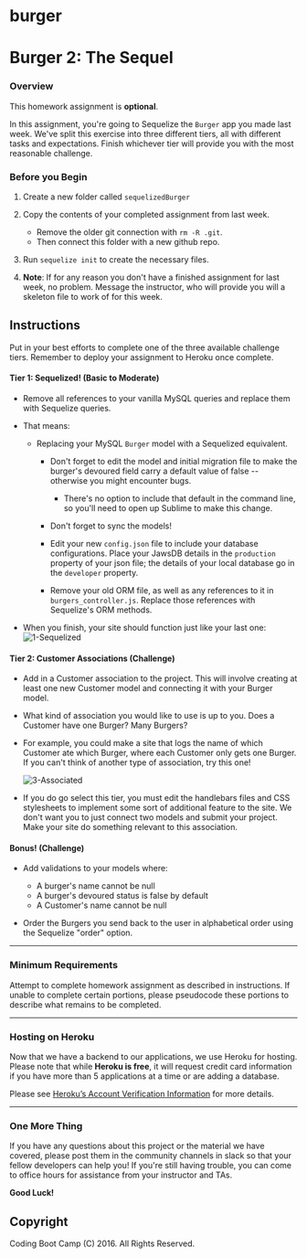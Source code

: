 # burger

# Burger 2: The Sequel

### Overview

This homework assignment is **optional**. 

In this assignment, you're going to Sequelize the `Burger` app you made last week. We've split this exercise into three different tiers, all with different tasks and expectations. Finish whichever tier will provide you with the most reasonable challenge.

### Before you Begin

1. Create a new folder called `sequelizedBurger`
2. Copy the contents of your completed assignment from last week.
   * Remove the older git connection with `rm -R .git`. 
   * Then connect this folder with a new github repo.
3. Run `sequelize init` to create the necessary files.

4. **Note**: If for any reason you don't have a finished assignment for last week, no problem. Message the instructor, who will provide you will a skeleton file to work of for this week.

## Instructions

Put in your best efforts to complete one of the three available challenge tiers. Remember to deploy your assignment to Heroku once complete.

#### Tier 1: Sequelized! (Basic to Moderate)

* Remove all references to your vanilla MySQL queries and replace them with Sequelize queries.

* That means:

  * Replacing your MySQL `Burger` model with a Sequelized equivalent.

    * Don't forget to edit the model and initial migration file to make the burger's devoured field carry a default value of false -- otherwise you might encounter bugs.
      * There's no option to include that default in the command line, so you'll need to open up Sublime to make this change. 
    * Don't forget to sync the models!

    * Edit your new `config.json` file to include your database configurations. Place your JawsDB details in the `production` property of your json file; the details of your local database go in the `developer` property.

    * Remove your old ORM file, as well as any references to it in `burgers_controller.js`. Replace those references with Sequelize's ORM methods.

* When you finish, your site should function just like your last one:
    ![1-Sequelized](Images/1-Sequelized.jpg) 

#### Tier 2: Customer Associations (Challenge)

* Add in a Customer association to the project. This will involve creating at least one new Customer model and connecting it with your Burger model.

* What kind of association you would like to use is up to you. Does a Customer have one Burger? Many Burgers?

* For example, you could make a site that logs the name of which Customer ate which Burger, where each Customer only gets one Burger. If you can't think of another type of association, try this one!

    ![3-Associated](Images/3-Associated.jpg)

* If you do go select this tier, you must edit the handlebars files and CSS stylesheets to implement some sort of additional feature to the site. We don't want you to just connect two models and submit your project. Make your site do something relevant to this association.

#### Bonus! (Challenge)

* Add validations to your models where:

  * A burger's name cannot be null
  * A burger's devoured status is false by default
  * A Customer's name cannot be null

* Order the Burgers you send back to the user in alphabetical order using the Sequelize "order" option.

- - -

### Minimum Requirements

Attempt to complete homework assignment as described in instructions. If unable to complete certain portions, please pseudocode these portions to describe what remains to be completed.

- - -

### Hosting on Heroku

Now that we have a backend to our applications, we use Heroku for hosting. Please note that while **Heroku is free**, it will request credit card information if you have more than 5 applications at a time or are adding a database. 

Please see [Heroku’s Account Verification Information](https://devcenter.heroku.com/articles/account-verification) for more details. 

- - -

### One More Thing

If you have any questions about this project or the material we have covered, please post them in the community channels in slack so that your fellow developers can help you! If you're still having trouble, you can come to office hours for assistance from your instructor and TAs.

**Good Luck!**

## Copyright

Coding Boot Camp (C) 2016. All Rights Reserved.

